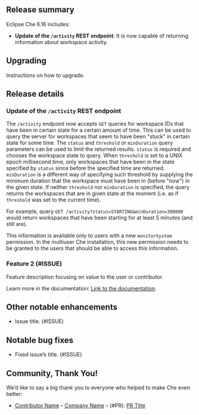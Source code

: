 ## Release summary

Eclipse Che 6.16 includes:

* **Update of the `/activity` REST endpoint**: It is now capable of returning information about
workspace activity.

## Upgrading

Instructions on how to upgrade.


## Release details

### Update of the `/activity` REST endpoint

The `/activity` endpoint now accepts `GET` queries for workspace IDs that have been in certain state
for a certain amount of time. This can be used to query the server for workspaces that seem to have
been "stuck" in certain state for some time. The `status` and `threshold` or `minDuration`
query parameters can be used to limit the returned results. `status` is required and chooses the
workspace state to query. When `threshold` is set to a UNIX epoch millisecond time, only workspaces
that have been in the state specified by `status` since before the specified time are returned.
`minDuration` is a different way of specifying such threshold by supplying the minimum duration
that the workspace must have been in (before "now") in the given state. If neither `threshold`
nor `minDuration` is specified, the query returns the workspaces that are in given state at the
moment (i.e. as if `threshold` was set to the current time). 

For example, query `GET /activity?status=STARTING&minDuration=300000` would return workspaces
that have been starting for at least 5 minutes (and still are).

This information is available only to users with a new `monitorSystem` permission. In the multiuser
Che installation, this new permission needs to be granted to the users that should be able to access
this information.

### Feature 2 (#ISSUE)

Feature description focusing on value to the user or contributor.

Learn more in the documentation: [Link to the documentation](<URL>).

## Other notable enhancements

* Issue title. (#ISSUE)

## Notable bug fixes

* Fixed issue’s title. (#ISSUE)

## Community, Thank You!

We’d like to say a big thank you to everyone who helped to make Che even better:

* [Contributor Name](<PROFILE_URL>) – [Company Name](<COMPANY_URL>) – (#PR): [PR Title](<PR_URL>)
